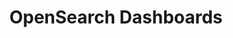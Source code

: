 ---
role: ui
title: OpenSearch Dashboards
artifact_id: opensearch-dashboards
architecture: x64
platform: linux
type: deb
artifact_url: https://artifacts.opensearch.org/releases/bundle/opensearch-dashboards/2.14.0/opensearch-dashboards-2.14.0-linux-x64.deb
version: 2.14.0
category: opensearch-dashboards
slug: opensearch-dashboards-2.14.0-linux-x64-deb
signature: https://artifacts.opensearch.org/releases/bundle/opensearch-dashboards/2.14.0/opensearch-dashboards-2.14.0-linux-x64.deb.sig
guide: https://opensearch.org/docs/latest/opensearch/install/deb
---
